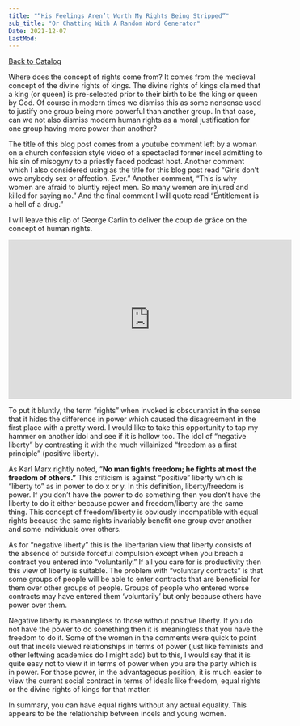 ```yaml
---
title: "“His Feelings Aren’t Worth My Rights Being Stripped”"
sub_title: "Or Chatting With A Random Word Generator"
Date: 2021-12-07
LastMod:
---
```


[Back to Catalog](https://otaking.xyz/index.html)

Where does the concept of rights come from? It comes from the medieval concept of the divine rights of kings. The divine rights of kings claimed that a king (or queen) is pre-selected prior to their birth to be the king or queen by God. Of course in modern times we dismiss this as some nonsense used to justify one group being more powerful than another group. In that case, can we not also dismiss modern human rights as a moral justification for one group having more power than another?

The title of this blog post comes from a youtube comment left by a woman on a church confession style video of a spectacled former incel admitting to his sin of misogyny to a priestly faced podcast host. Another comment which I also considered using as the title for this blog post read “Girls don’t owe anybody sex or affection. Ever.” Another comment, “This is why women are afraid to bluntly reject men. So many women are injured and killed for saying no.” And the final comment I will quote read “Entitlement is a hell of a drug.”

I will leave this clip of George Carlin to deliver the coup de grâce on the concept of human rights.

<iframe width="560" height="315" src="https://www.youtube.com/embed/m9-R8T1SuG4" title="YouTube video player" frameborder="0" allow="accelerometer; autoplay; clipboard-write; encrypted-media; gyroscope; picture-in-picture" allowfullscreen></iframe>

To put it bluntly, the term “rights” when invoked is obscurantist in the sense that it hides the difference in power which caused the disagreement in the first place with a pretty word. I would like to take this opportunity to tap my hammer on another idol and see if it is hollow too. The idol of “negative liberty” by contrasting it with the much villainized “freedom as a first principle” (positive liberty).

As Karl Marx rightly noted, “**No man fights freedom; he fights at most the freedom of others.”** This criticism is against “positive” liberty which is “liberty to” as in power to do x or y. In this definition, liberty/freedom is power. If you don’t have the power to do something then you don’t have the liberty to do it either because power and freedom/liberty are the same thing. This concept of freedom/liberty is obviously incompatible with equal rights because the same rights invariably benefit one group over another and some individuals over others.

As for “negative liberty” this is the libertarian view that liberty consists of the absence of outside forceful compulsion except when you breach a contract you entered into “voluntarily.” If all you care for is productivity then this view of liberty is suitable. The problem with “voluntary contracts” is that some groups of people will be able to enter contracts that are beneficial for them over other groups of people. Groups of people who entered worse contracts may have entered them ‘voluntarily’ but only because others have power over them.

Negative liberty is meaningless to those without positive liberty. If you do not have the power to do something then it is meaningless that you have the freedom to do it. Some of the women in the comments were quick to point out that incels viewed relationships in terms of power (just like feminists and other leftwing academics do I might add) but to this, I would say that it is quite easy not to view it in terms of power when you are the party which is in power. For those power, in the advantageous position, it is much easier to view the current social contract in terms of ideals like freedom, equal rights or the divine rights of kings for that matter.

In summary, you can have equal rights without any actual equality. This appears to be the relationship between incels and young women.
